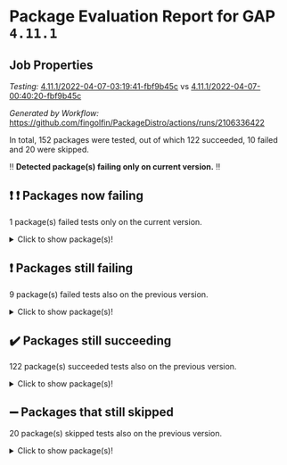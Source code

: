 # Package Evaluation Report for GAP `4.11.1`

## Job Properties

*Testing:* [4.11.1/2022-04-07-03:19:41-fbf9b45c](https://github.com/fingolfin/PackageDistro/blob/data/reports/4.11.1/2022-04-07-03:19:41-fbf9b45c) vs [4.11.1/2022-04-07-00:40:20-fbf9b45c](https://github.com/fingolfin/PackageDistro/blob/data/reports/4.11.1/2022-04-07-00:40:20-fbf9b45c)

*Generated by Workflow:* https://github.com/fingolfin/PackageDistro/actions/runs/2106336422

In total, 152 packages were tested, out of which 122 succeeded, 10 failed and 20 were skipped.

:bangbang: **Detected package(s) failing only on current version.** :bangbang:

## :exclamation: :exclamation: Packages now failing

1 package(s) failed tests only on the current version.<details> <summary>Click to show package(s)!</summary>

- semigroups 4.0.0 [(failure)](https://github.com/fingolfin/PackageDistro/runs/5861758054?check_suite_focus=true) vs semigroups 4.0.0 [(success)](https://github.com/fingolfin/PackageDistro/runs/5860409682?check_suite_focus=true) <br>
</details>

## :exclamation: Packages still failing

9 package(s) failed tests also on the previous version.<details> <summary>Click to show package(s)!</summary>

- fining 1.4.1 [(failure)](https://github.com/fingolfin/PackageDistro/runs/5861755426?check_suite_focus=true)<br>
- francy 1.2.4 [(failure)](https://github.com/fingolfin/PackageDistro/runs/5861755663?check_suite_focus=true)<br>
- hap 1.38 [(failure)](https://github.com/fingolfin/PackageDistro/runs/5861756115?check_suite_focus=true)<br>
- normalizinterface 1.3.2 [(failure)](https://github.com/fingolfin/PackageDistro/runs/5861757255?check_suite_focus=true)<br>
- packagemanager 1.2 [(failure)](https://github.com/fingolfin/PackageDistro/runs/5861757453?check_suite_focus=true)<br>
- recog 1.3.2 [(failure)](https://github.com/fingolfin/PackageDistro/runs/5861757867?check_suite_focus=true)<br>
- transgrp 3.6.1 [(failure)](https://github.com/fingolfin/PackageDistro/runs/5861758483?check_suite_focus=true)<br>
- unitlib 4.0.0 [(failure)](https://github.com/fingolfin/PackageDistro/runs/5861758605?check_suite_focus=true)<br>
- yangbaxter 0.9.0 [(failure)](https://github.com/fingolfin/PackageDistro/runs/5861758945?check_suite_focus=true)<br>
</details>

## :heavy_check_mark: Packages still succeeding

122 package(s) succeeded tests also on the previous version.<details> <summary>Click to show package(s)!</summary>

- ace 5.4 [(success)](https://github.com/fingolfin/PackageDistro/runs/5861754109?check_suite_focus=true)<br>
- aclib 1.3.2 [(success)](https://github.com/fingolfin/PackageDistro/runs/5861754126?check_suite_focus=true)<br>
- agt 0.2 [(success)](https://github.com/fingolfin/PackageDistro/runs/5861754147?check_suite_focus=true)<br>
- alnuth 3.2.1 [(success)](https://github.com/fingolfin/PackageDistro/runs/5861754166?check_suite_focus=true)<br>
- anupq 3.2.6 [(success)](https://github.com/fingolfin/PackageDistro/runs/5861754182?check_suite_focus=true)<br>
- atlasrep 2.1.2 [(success)](https://github.com/fingolfin/PackageDistro/runs/5861754206?check_suite_focus=true)<br>
- autodoc 2022.03.10 [(success)](https://github.com/fingolfin/PackageDistro/runs/5861754226?check_suite_focus=true)<br>
- automata 1.15 [(success)](https://github.com/fingolfin/PackageDistro/runs/5861754240?check_suite_focus=true)<br>
- automgrp 1.3.2 [(success)](https://github.com/fingolfin/PackageDistro/runs/5861754259?check_suite_focus=true)<br>
- autpgrp 1.10.2 [(success)](https://github.com/fingolfin/PackageDistro/runs/5861754278?check_suite_focus=true)<br>
- cap 2022.04-01 [(success)](https://github.com/fingolfin/PackageDistro/runs/5861754381?check_suite_focus=true)<br>
- caratinterface 2.3.3 [(success)](https://github.com/fingolfin/PackageDistro/runs/5861754417?check_suite_focus=true)<br>
- cddinterface 2020.06.24 [(success)](https://github.com/fingolfin/PackageDistro/runs/5861754463?check_suite_focus=true)<br>
- circle 1.6.4 [(success)](https://github.com/fingolfin/PackageDistro/runs/5861754488?check_suite_focus=true)<br>
- cohomolo 1.6.10 [(success)](https://github.com/fingolfin/PackageDistro/runs/5861754518?check_suite_focus=true)<br>
- congruence 1.2.3 [(success)](https://github.com/fingolfin/PackageDistro/runs/5861754553?check_suite_focus=true)<br>
- corelg 1.56 [(success)](https://github.com/fingolfin/PackageDistro/runs/5861754581?check_suite_focus=true)<br>
- crime 1.6 [(success)](https://github.com/fingolfin/PackageDistro/runs/5861754612?check_suite_focus=true)<br>
- crisp 1.4.5 [(success)](https://github.com/fingolfin/PackageDistro/runs/5861754644?check_suite_focus=true)<br>
- crypting 0.10 [(success)](https://github.com/fingolfin/PackageDistro/runs/5861754668?check_suite_focus=true)<br>
- cryst 4.1.24 [(success)](https://github.com/fingolfin/PackageDistro/runs/5861754713?check_suite_focus=true)<br>
- crystcat 1.1.9 [(success)](https://github.com/fingolfin/PackageDistro/runs/5861754738?check_suite_focus=true)<br>
- ctbllib 1.3.3 [(success)](https://github.com/fingolfin/PackageDistro/runs/5861754766?check_suite_focus=true)<br>
- cubefree 1.19 [(success)](https://github.com/fingolfin/PackageDistro/runs/5861754798?check_suite_focus=true)<br>
- curlinterface 2.2.2 [(success)](https://github.com/fingolfin/PackageDistro/runs/5861754837?check_suite_focus=true)<br>
- cvec 2.7.5 [(success)](https://github.com/fingolfin/PackageDistro/runs/5861754917?check_suite_focus=true)<br>
- datastructures 0.2.7 [(success)](https://github.com/fingolfin/PackageDistro/runs/5861754985?check_suite_focus=true)<br>
- deepthought 1.0.5 [(success)](https://github.com/fingolfin/PackageDistro/runs/5861755051?check_suite_focus=true)<br>
- design 1.7 [(success)](https://github.com/fingolfin/PackageDistro/runs/5861755123?check_suite_focus=true)<br>
- difsets 2.3.1 [(success)](https://github.com/fingolfin/PackageDistro/runs/5861755162?check_suite_focus=true)<br>
- digraphs 1.5.2 [(success)](https://github.com/fingolfin/PackageDistro/runs/5861755193?check_suite_focus=true)<br>
- edim 1.3.5 [(success)](https://github.com/fingolfin/PackageDistro/runs/5861755255?check_suite_focus=true)<br>
- example 4.3.0 [(success)](https://github.com/fingolfin/PackageDistro/runs/5861755286?check_suite_focus=true)<br>
- factint 1.6.3 [(success)](https://github.com/fingolfin/PackageDistro/runs/5861755323?check_suite_focus=true)<br>
- ferret 1.0.7 [(success)](https://github.com/fingolfin/PackageDistro/runs/5861755365?check_suite_focus=true)<br>
- fga 1.4.0 [(success)](https://github.com/fingolfin/PackageDistro/runs/5861755395?check_suite_focus=true)<br>
- float 1.0.3 [(success)](https://github.com/fingolfin/PackageDistro/runs/5861755456?check_suite_focus=true)<br>
- format 1.4.3 [(success)](https://github.com/fingolfin/PackageDistro/runs/5861755499?check_suite_focus=true)<br>
- forms 1.2.7 [(success)](https://github.com/fingolfin/PackageDistro/runs/5861755526?check_suite_focus=true)<br>
- fplsa 1.2.5 [(success)](https://github.com/fingolfin/PackageDistro/runs/5861755590?check_suite_focus=true)<br>
- fr 2.4.8 [(success)](https://github.com/fingolfin/PackageDistro/runs/5861755622?check_suite_focus=true)<br>
- fwtree 1.3 [(success)](https://github.com/fingolfin/PackageDistro/runs/5861755692?check_suite_focus=true)<br>
- gbnp 1.0.5 [(success)](https://github.com/fingolfin/PackageDistro/runs/5861755725?check_suite_focus=true)<br>
- generalizedmorphismsforcap 2022.03-03 [(success)](https://github.com/fingolfin/PackageDistro/runs/5861755767?check_suite_focus=true)<br>
- genss 1.6.6 [(success)](https://github.com/fingolfin/PackageDistro/runs/5861755812?check_suite_focus=true)<br>
- gradedringforhomalg 2022.03-01 [(success)](https://github.com/fingolfin/PackageDistro/runs/5861755852?check_suite_focus=true)<br>
- grape 4.8.5 [(success)](https://github.com/fingolfin/PackageDistro/runs/5861755897?check_suite_focus=true)<br>
- groupoids 1.69 [(success)](https://github.com/fingolfin/PackageDistro/runs/5861755933?check_suite_focus=true)<br>
- grpconst 2.6.2 [(success)](https://github.com/fingolfin/PackageDistro/runs/5861755983?check_suite_focus=true)<br>
- guarana 0.96.3 [(success)](https://github.com/fingolfin/PackageDistro/runs/5861756026?check_suite_focus=true)<br>
- guava 3.15 [(success)](https://github.com/fingolfin/PackageDistro/runs/5861756070?check_suite_focus=true)<br>
- hapcryst 0.1.14 [(success)](https://github.com/fingolfin/PackageDistro/runs/5861756160?check_suite_focus=true)<br>
- hecke 1.5.3 [(success)](https://github.com/fingolfin/PackageDistro/runs/5861756211?check_suite_focus=true)<br>
- help 3.5 [(success)](https://github.com/fingolfin/PackageDistro/runs/5861756258?check_suite_focus=true)<br>
- idrel 2.43 [(success)](https://github.com/fingolfin/PackageDistro/runs/5861756300?check_suite_focus=true)<br>
- images 1.3.1 [(success)](https://github.com/fingolfin/PackageDistro/runs/5861756335?check_suite_focus=true)<br>
- intpic 0.2.4 [(success)](https://github.com/fingolfin/PackageDistro/runs/5861756370?check_suite_focus=true)<br>
- io 4.7.2 [(success)](https://github.com/fingolfin/PackageDistro/runs/5861756400?check_suite_focus=true)<br>
- irredsol 1.4.3 [(success)](https://github.com/fingolfin/PackageDistro/runs/5861756434?check_suite_focus=true)<br>
- json 2.1.0 [(success)](https://github.com/fingolfin/PackageDistro/runs/5861756467?check_suite_focus=true)<br>
- jupyterkernel 1.4.1 [(success)](https://github.com/fingolfin/PackageDistro/runs/5861756494?check_suite_focus=true)<br>
- jupyterviz 1.5.1 [(success)](https://github.com/fingolfin/PackageDistro/runs/5861756516?check_suite_focus=true)<br>
- kan 1.34 [(success)](https://github.com/fingolfin/PackageDistro/runs/5861756542?check_suite_focus=true)<br>
- kbmag 1.5.9 [(success)](https://github.com/fingolfin/PackageDistro/runs/5861756575?check_suite_focus=true)<br>
- laguna 3.9.4 [(success)](https://github.com/fingolfin/PackageDistro/runs/5861756614?check_suite_focus=true)<br>
- liealgdb 2.2.1 [(success)](https://github.com/fingolfin/PackageDistro/runs/5861756655?check_suite_focus=true)<br>
- liepring 1.9.2 [(success)](https://github.com/fingolfin/PackageDistro/runs/5861756694?check_suite_focus=true)<br>
- liering 2.4.2 [(success)](https://github.com/fingolfin/PackageDistro/runs/5861756730?check_suite_focus=true)<br>
- linearalgebraforcap 2022.04-01 [(success)](https://github.com/fingolfin/PackageDistro/runs/5861756785?check_suite_focus=true)<br>
- loops 3.4.1 [(success)](https://github.com/fingolfin/PackageDistro/runs/5861756827?check_suite_focus=true)<br>
- lpres 1.0.3 [(success)](https://github.com/fingolfin/PackageDistro/runs/5861756863?check_suite_focus=true)<br>
- majoranaalgebras 1.4 [(success)](https://github.com/fingolfin/PackageDistro/runs/5861756897?check_suite_focus=true)<br>
- mapclass 1.4.5 [(success)](https://github.com/fingolfin/PackageDistro/runs/5861756928?check_suite_focus=true)<br>
- matgrp 0.64 [(success)](https://github.com/fingolfin/PackageDistro/runs/5861756962?check_suite_focus=true)<br>
- modisom 2.5.1 [(success)](https://github.com/fingolfin/PackageDistro/runs/5861757001?check_suite_focus=true)<br>
- modulepresentationsforcap 2022.03-02 [(success)](https://github.com/fingolfin/PackageDistro/runs/5861757074?check_suite_focus=true)<br>
- monoidalcategories 2022.03-02 [(success)](https://github.com/fingolfin/PackageDistro/runs/5861757108?check_suite_focus=true)<br>
- nconvex 2020.11-04 [(success)](https://github.com/fingolfin/PackageDistro/runs/5861757152?check_suite_focus=true)<br>
- nilmat 1.4.1 [(success)](https://github.com/fingolfin/PackageDistro/runs/5861757185?check_suite_focus=true)<br>
- nock 1.5 [(success)](https://github.com/fingolfin/PackageDistro/runs/5861757210?check_suite_focus=true)<br>
- nq 2.5.8 [(success)](https://github.com/fingolfin/PackageDistro/runs/5861757283?check_suite_focus=true)<br>
- numericalsgps 1.3.0 [(success)](https://github.com/fingolfin/PackageDistro/runs/5861757322?check_suite_focus=true)<br>
- openmath 11.5.0 [(success)](https://github.com/fingolfin/PackageDistro/runs/5861757364?check_suite_focus=true)<br>
- orb 4.8.4 [(success)](https://github.com/fingolfin/PackageDistro/runs/5861757418?check_suite_focus=true)<br>
- patternclass 2.4.2 [(success)](https://github.com/fingolfin/PackageDistro/runs/5861757502?check_suite_focus=true)<br>
- permut 2.0.4 [(success)](https://github.com/fingolfin/PackageDistro/runs/5861757552?check_suite_focus=true)<br>
- polenta 1.3.10 [(success)](https://github.com/fingolfin/PackageDistro/runs/5861757609?check_suite_focus=true)<br>
- polymaking 0.8.6 [(success)](https://github.com/fingolfin/PackageDistro/runs/5861757653?check_suite_focus=true)<br>
- primgrp 3.4.1 [(success)](https://github.com/fingolfin/PackageDistro/runs/5861757677?check_suite_focus=true)<br>
- profiling 2.5.0 [(success)](https://github.com/fingolfin/PackageDistro/runs/5861757691?check_suite_focus=true)<br>
- qpa 1.33 [(success)](https://github.com/fingolfin/PackageDistro/runs/5861757713?check_suite_focus=true)<br>
- quagroup 1.8.3 [(success)](https://github.com/fingolfin/PackageDistro/runs/5861757734?check_suite_focus=true)<br>
- radiroot 2.9 [(success)](https://github.com/fingolfin/PackageDistro/runs/5861757760?check_suite_focus=true)<br>
- rcwa 4.6.4 [(success)](https://github.com/fingolfin/PackageDistro/runs/5861757780?check_suite_focus=true)<br>
- rds 1.8 [(success)](https://github.com/fingolfin/PackageDistro/runs/5861757838?check_suite_focus=true)<br>
- repndecomp 1.2.1 [(success)](https://github.com/fingolfin/PackageDistro/runs/5861757903?check_suite_focus=true)<br>
- repsn 3.1.0 [(success)](https://github.com/fingolfin/PackageDistro/runs/5861757925?check_suite_focus=true)<br>
- resclasses 4.7.2 [(success)](https://github.com/fingolfin/PackageDistro/runs/5861757973?check_suite_focus=true)<br>
- scscp 2.3.1 [(success)](https://github.com/fingolfin/PackageDistro/runs/5861758037?check_suite_focus=true)<br>
- sglppow 2.2 [(success)](https://github.com/fingolfin/PackageDistro/runs/5861758073?check_suite_focus=true)<br>
- sgpviz 0.999.5 [(success)](https://github.com/fingolfin/PackageDistro/runs/5861758093?check_suite_focus=true)<br>
- simpcomp 2.1.14 [(success)](https://github.com/fingolfin/PackageDistro/runs/5861758118?check_suite_focus=true)<br>
- singular 2020.12.18 [(success)](https://github.com/fingolfin/PackageDistro/runs/5861758135?check_suite_focus=true)<br>
- sla 1.5.3 [(success)](https://github.com/fingolfin/PackageDistro/runs/5861758168?check_suite_focus=true)<br>
- smallgrp 1.5 [(success)](https://github.com/fingolfin/PackageDistro/runs/5861758195?check_suite_focus=true)<br>
- smallsemi 0.6.13 [(success)](https://github.com/fingolfin/PackageDistro/runs/5861758222?check_suite_focus=true)<br>
- sonata 2.9.3 [(success)](https://github.com/fingolfin/PackageDistro/runs/5861758243?check_suite_focus=true)<br>
- sophus 1.25 [(success)](https://github.com/fingolfin/PackageDistro/runs/5861758272?check_suite_focus=true)<br>
- spinsym 1.5.2 [(success)](https://github.com/fingolfin/PackageDistro/runs/5861758303?check_suite_focus=true)<br>
- symbcompcc 1.3.2 [(success)](https://github.com/fingolfin/PackageDistro/runs/5861758382?check_suite_focus=true)<br>
- thelma 1.3 [(success)](https://github.com/fingolfin/PackageDistro/runs/5861758403?check_suite_focus=true)<br>
- tomlib 1.2.9 [(success)](https://github.com/fingolfin/PackageDistro/runs/5861758433?check_suite_focus=true)<br>
- toric 1.9.5 [(success)](https://github.com/fingolfin/PackageDistro/runs/5861758458?check_suite_focus=true)<br>
- ugaly 4.0.2 [(success)](https://github.com/fingolfin/PackageDistro/runs/5861758525?check_suite_focus=true)<br>
- unipot 1.5 [(success)](https://github.com/fingolfin/PackageDistro/runs/5861758555?check_suite_focus=true)<br>
- utils 0.72 [(success)](https://github.com/fingolfin/PackageDistro/runs/5861758653?check_suite_focus=true)<br>
- uuid 0.7 [(success)](https://github.com/fingolfin/PackageDistro/runs/5861758709?check_suite_focus=true)<br>
- walrus 0.9991 [(success)](https://github.com/fingolfin/PackageDistro/runs/5861758767?check_suite_focus=true)<br>
- wedderga 4.10.1 [(success)](https://github.com/fingolfin/PackageDistro/runs/5861758811?check_suite_focus=true)<br>
- xmod 2.86 [(success)](https://github.com/fingolfin/PackageDistro/runs/5861758865?check_suite_focus=true)<br>
- xmodalg 1.18 [(success)](https://github.com/fingolfin/PackageDistro/runs/5861758912?check_suite_focus=true)<br>
- zeromqinterface 0.13 [(success)](https://github.com/fingolfin/PackageDistro/runs/5861758984?check_suite_focus=true)<br>
</details>

## :heavy_minus_sign: Packages that still skipped

20 package(s) skipped tests also on the previous version.<details> <summary>Click to show package(s)!</summary>

- 4ti2interface 2022.03-01 [(skipped)](https://github.com/fingolfin/PackageDistro/runs/5861708700?check_suite_focus=true)<br>
- browse 1.8.14 [(skipped)](https://github.com/fingolfin/PackageDistro/runs/5861708700?check_suite_focus=true)<br>
- examplesforhomalg 2022.03-01 [(skipped)](https://github.com/fingolfin/PackageDistro/runs/5861708700?check_suite_focus=true)<br>
- gapdoc 1.6.5 [(skipped)](https://github.com/fingolfin/PackageDistro/runs/5861708700?check_suite_focus=true)<br>
- gauss 2022.03-01 [(skipped)](https://github.com/fingolfin/PackageDistro/runs/5861708700?check_suite_focus=true)<br>
- gaussforhomalg 2022.03-01 [(skipped)](https://github.com/fingolfin/PackageDistro/runs/5861708700?check_suite_focus=true)<br>
- gradedmodules 2022.03-01 [(skipped)](https://github.com/fingolfin/PackageDistro/runs/5861708700?check_suite_focus=true)<br>
- homalg 2022.03-01 [(skipped)](https://github.com/fingolfin/PackageDistro/runs/5861708700?check_suite_focus=true)<br>
- homalgtocas 2022.03-01 [(skipped)](https://github.com/fingolfin/PackageDistro/runs/5861708700?check_suite_focus=true)<br>
- io_forhomalg 2022.03-01 [(skipped)](https://github.com/fingolfin/PackageDistro/runs/5861708700?check_suite_focus=true)<br>
- itc 1.5.1 [(skipped)](https://github.com/fingolfin/PackageDistro/runs/5861708700?check_suite_focus=true)<br>
- localizeringforhomalg 2022.03-01 [(skipped)](https://github.com/fingolfin/PackageDistro/runs/5861708700?check_suite_focus=true)<br>
- matricesforhomalg 2022.03-02 [(skipped)](https://github.com/fingolfin/PackageDistro/runs/5861708700?check_suite_focus=true)<br>
- modules 2022.03-01 [(skipped)](https://github.com/fingolfin/PackageDistro/runs/5861708700?check_suite_focus=true)<br>
- polycyclic 2.16 [(skipped)](https://github.com/fingolfin/PackageDistro/runs/5861708700?check_suite_focus=true)<br>
- ringsforhomalg 2022.03-01 [(skipped)](https://github.com/fingolfin/PackageDistro/runs/5861708700?check_suite_focus=true)<br>
- sco 2022.03-01 [(skipped)](https://github.com/fingolfin/PackageDistro/runs/5861708700?check_suite_focus=true)<br>
- toolsforhomalg 2022.04-01 [(skipped)](https://github.com/fingolfin/PackageDistro/runs/5861708700?check_suite_focus=true)<br>
- toricvarieties 2022.03.23 [(skipped)](https://github.com/fingolfin/PackageDistro/runs/5861708700?check_suite_focus=true)<br>
- xgap 4.31 [(skipped)](https://github.com/fingolfin/PackageDistro/runs/5861708700?check_suite_focus=true)<br>
</details>

